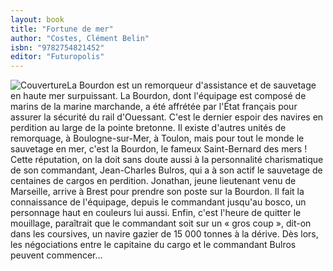 ```yaml
---
layout: book
title: "Fortune de mer"
author: "Costes, Clément Belin"
isbn: "9782754821452"
editor: "Futuropolis"
---
```

![Couverture](/img/9782754821452.jpg)La Bourdon est un remorqueur d'assistance et de sauvetage en haute mer surpuissant. La Bourdon, dont l'équipage est composé de marins de la marine marchande, a été affrétée par l'État français pour assurer la sécurité du rail d'Ouessant. C'est le dernier espoir des navires en perdition au large de la pointe bretonne.
Il existe d'autres unités de remorquage, à Boulogne-sur-Mer, à Toulon, mais pour tout le monde le sauvetage en mer, c'est la Bourdon, le fameux Saint-Bernard des mers !
Cette réputation, on la doit sans doute aussi à la personnalité charismatique de son commandant, Jean-Charles Bulros, qui a à son actif le sauvetage de centaines de cargos en perdition.
Jonathan, jeune lieutenant venu de Marseille, arrive à Brest pour prendre son poste sur la Bourdon. Il fait la connaissance de l'équipage, depuis le commandant jusqu'au bosco, un personnage haut en couleurs lui aussi.
Enfin, c'est l'heure de quitter le mouillage, paraîtrait que le commandant soit sur un « gros coup », dit-on dans les coursives, un navire gazier de 15 000 tonnes à la dérive. Dès lors, les négociations entre le capitaine du cargo et le commandant Bulros peuvent commencer...
